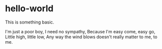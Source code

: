 # hello-world
This is something basic.

I'm just a poor boy, I need no sympathy,
Because I'm easy come, easy go,
Little high, little low,
Any way the wind blows doesn't really matter to me, to me.
